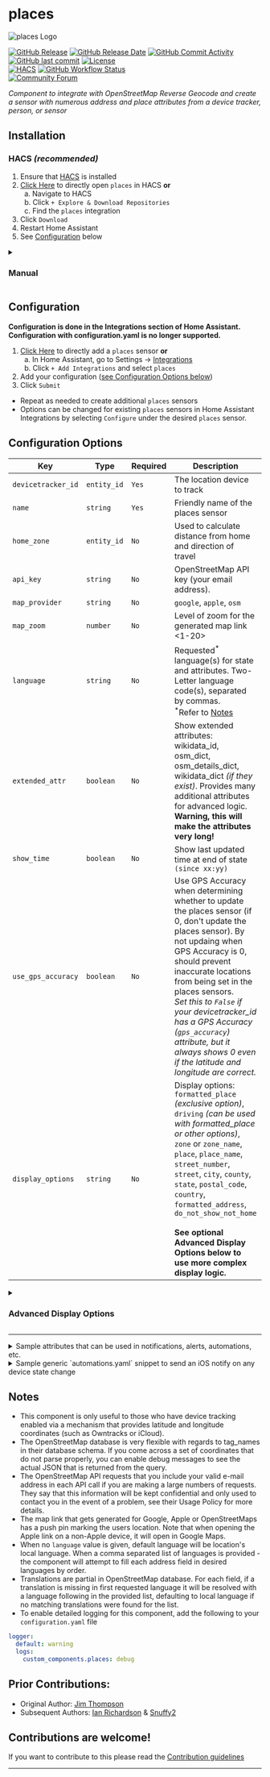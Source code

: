 # places
<picture>
  <img alt="places Logo" src="https://github.com/custom-components/places/raw/master/logo/icon.png">
</picture>

[![GitHub Release](https://img.shields.io/github/release/custom-components/places.svg?style=for-the-badge)](https://github.com/custom-components/places/releases)
[![GitHub Release Date](https://img.shields.io/github/release-date/custom-components/places?label=Last%20Release&style=for-the-badge)](#places)
[![GitHub Commit Activity](https://img.shields.io/github/commit-activity/y/custom-components/places.svg?style=for-the-badge)](https://github.com/custom-components/places/commits/master)
[![GitHub last commit](https://img.shields.io/github/last-commit/custom-components/places?style=for-the-badge)](#places)
[![License](https://img.shields.io/github/license/custom-components/places?color=blue&style=for-the-badge)](LICENSE)<br/>
[![HACS](https://img.shields.io/badge/HACS-Default-blue.svg?style=for-the-badge)](https://github.com/hacs/integration)
[![GitHub Workflow Status](https://img.shields.io/github/workflow/status/custom-components/places/HACS%20Validate?label=HACS%20Validate&style=for-the-badge)](#places)<br/>
[![Community Forum](https://img.shields.io/badge/community-forum-orange.svg?label=HA%20Community&style=for-the-badge)](https://community.home-assistant.io/t/reverse-geocode-sensor-places-using-openstreetmap-custom-component)

_Component to integrate with OpenStreetMap Reverse Geocode and create a sensor with numerous address and place attributes from a device tracker, person, or sensor_

## Installation
### HACS *(recommended)*
1. Ensure that [HACS](https://hacs.xyz/) is installed
1. [Click Here](https://my.home-assistant.io/redirect/hacs_repository/?owner=custom-components&repository=places) to directly open `places` in HACS **or**<br/>
  a. Navigate to HACS<br/>
  b. Click `+ Explore & Download Repositories`<br/>
  c. Find the `places` integration <br/>
1. Click `Download`
1. Restart Home Assistant
1. See [Configuration](#configuration) below

<details>
<summary><h3>Manual</h3></summary>

You probably <u>do not</u> want to do this! Use the HACS method above unless you know what you are doing and have a good reason as to why you are installing manually

1. Using the tool of choice open the directory (folder) for your HA configuration (where you find `configuration.yaml`)
1. If you do not have a `custom_components` directory there, you need to create it
1. In the `custom_components` directory create a new folder called `places`
1. Download _all_ the files from the `custom_components/places/` directory in this repository
1. Place the files you downloaded in the new directory you created
1. Restart Home Assistant
1. See [Configuration](#configuration) below

Using your HA configuration directory as a starting point you should now also have this:
```text
custom_components/places/__init__.py
custom_components/places/config_flow.py
custom_components/places/const.py
custom_components/places/manifest.json
custom_components/places/sensor.py
custom_components/places/strings.json
custom_components/places/translations
custom_components/places/translations/en.json
```
</details>

## Configuration
**Configuration is done in the Integrations section of Home Assistant. Configuration with configuration.yaml is no longer supported.**
1. [Click Here](https://my.home-assistant.io/redirect/config_flow_start/?domain=places) to directly add a `places` sensor **or**<br/>
  a. In Home Assistant, go to Settings -> [Integrations](https://my.home-assistant.io/redirect/integrations/)<br/>
  b. Click `+ Add Integrations` and select `places`<br/>
1. Add your configuration ([see Configuration Options below](#configuration-options))
1. Click `Submit`
* Repeat as needed to create additional `places` sensors
* Options can be changed for existing `places` sensors in Home Assistant Integrations by selecting `Configure` under the desired  `places` sensor.

## Configuration Options

Key | Type | Required | Description | Default |
-- | -- | -- | -- | --
`devicetracker_id` | `entity_id` | `Yes` | The location device to track | None
`name` | `string` | `Yes` | Friendly name of the places sensor | None
`home_zone` | `entity_id` | `No` | Used to calculate distance from home and direction of travel | `zone.home`
`api_key` | `string` | `No` | OpenStreetMap API key (your email address). | None
`map_provider` | `string` | `No` | `google`, `apple`, `osm` | `apple`
`map_zoom` | `number` | `No` | Level of zoom for the generated map link <1-20> | `18`
`language` | `string` | `No` | Requested<sup>\*</sup> language(s) for state and attributes. Two-Letter language code(s), separated by commas.<br /><sup>\*</sup>Refer to [Notes](#notes) | location's local language
`extended_attr` | `boolean` | `No` | Show extended attributes: wikidata_id, osm_dict, osm_details_dict, wikidata_dict *(if they exist)*. Provides many additional attributes for advanced logic. **Warning, this will make the attributes very long!** | `False`
`show_time` | `boolean` | `No` | Show last updated time at end of state `(since xx:yy)` | `False`
`use_gps_accuracy` | `boolean` | `No` | Use GPS Accuracy when determining whether to update the places sensor (if 0, don't update the places sensor). By not updaing when GPS Accuracy is 0, should prevent inaccurate locations from being set in the places sensors.<br />_Set this to `False` if your devicetracker_id has a GPS Accuracy (`gps_accuracy`) attribute, but it always shows 0 even if the latitude and longitude are correct._ | `True`
`display_options` | `string` | `No` | Display options: `formatted_place` *(exclusive option)*, `driving` *(can be used with formatted_place or other options)*, `zone` or `zone_name`, `place`, `place_name`, `street_number`, `street`, `city`, `county`, `state`, `postal_code`, `country`, `formatted_address`, `do_not_show_not_home`<br /><br />**See optional Advanced Display Options below to use more complex display logic.** | `zone_name`, `place`

<details>
<summary><h3>Advanced Display Options</h3></summary>

To use, simply enter your advanced options into the `display_options` text area. Any display_options that contain `[]` or `()` will be processed with the Advanced Display Options.<br />
__Tip:__ _Build your advanced display options string in a text editor and copy/paste it into display_options field as it is pretty small._

### __Brackets [ ]:__ Fields to show if initial field is blank or empty<br />
These can be nested.
#### Examples

* `place_name[place_type]` will show the place_name, but if place_name is blank, will show the place_type instead. If place_type is also blank, nothing will show for that field
* `place_name[place_type[place_category]]` will show the place_name, but if place_name is blank, will show the place_type instead, but if place_type is blank, will show the place_category. If place_category is also blank, nothing will show for that field.

### __Parenthesis ( ):__ Inclusion/Exclusion Logic to filter the field<br />
#### To include/exclude based on the main field

* __Include:__ Set the first item inside the parenthesis to + to only show the field if it equals one of the states listed
* __Exclude:__ Set the first item inside the parenthesis to - to only show the field if doesn't equal one of the states listed
* If + or - isn't listed as the first item inside the parenthesis, include(+) is assumed.

  #### Examples

  * `place_type(-, house)` will show place_type if it is anything but "house"
  * `place_type(+, house)` will show place_type only if it is "house"
  * `place_type(house)` same as `place_type(+, house)`
  * `place_type(-, house, retail)` will show place_type if it is anything but "house" or "retail"
  * `place_type(+, house, retail)` will show place_type only if it is "house" or "retail"

#### To include/exclude based on other fields

* __Include:__ List the field to test followed by another set of parenthesis. In there, set the first item inside the parenthesis to + to only show the main field if the field to be tested equals one of the states listed
* __Exclude:__ List the field to test followed by another set of parenthesis. In there, set the first item inside the parenthesis to - to only show the main field if the field to be tested doesn't equal one of the states listed
* As above, if + or - isn't listed as the first item inside the parenthesis, include(+) is assumed.

  #### Examples

  * `place_type(place_category(-, highway))` will show place_type if place_category is anything but "highway"
  * `place_type(place_category(+, highway))` will show place_type only if place_category is "highway"
  * `place_type(place_category(highway))` same as `place_type(place_category(+, highway))`
  * `place_type(place_category(-, highway, building))` will show place_type if place_category is anything but "highway" or "building"
  * `place_type(place_category(+, highway, building))` will show place_type only if place_category is "highway" or "building"

#### The two types of include/excludes can also be combined

* `place_type(-,motorway, place_category(-, highway, building))` will show place_type if it is not "motorway" and if place_category is not "highway" or "building"

### Brackets and Parenthesis can also be combined

* To recreate `place`:
```
place_name,place_category(-,place),place_type(-,yes),neighborhood,street_number,street
```
* To recreate `formatted_place` _(as close as possible)_:
```
driving, place_name[place_type(-,unclassified,place_category(-,highway))[place_category(-,highway)],street_number, street_ref(place_type(+,motorway,trunk))[street[street_ref]], neighborhood(place_type(house))], city[county], state_abbr
```

### Fields

* `driving`
* `name` (Synonym: `place_name`)
* `type` (Synonym: `place_type`)
* `category` (Synonym: `place_category`)
* `street_number` (Synonym: `house_number`)
* `street`
* `route_number` (Synonym: `street_ref`)
* `neighborhood` (Synonyms: `neighbourhood`, `place_neighborhood`, `place_neighbourhood`)
* `city`
* `state` (Synonym: `region`)
* `state_abbr`
* `county`
* `country`
* `zip_code` (Synonym: `postal_code`)
* `latitude`
* `longitude`
* `zone`
* `zone_name`

__Note:__ `place` and `formatted_place` are not valid fields in the advanced display options. See examples above for how to recreate them.
</details>

-------

<details>
<summary>Sample attributes that can be used in notifications, alerts, automations, etc.</summary>

```json
{
  "formatted_address": "Richmond Hill GO Station, 6, Newkirk Road, Beverley Acres, Richmond Hill, York Region, Ontario, L4C 1B3, Canada",
  "friendly_name": "sharon",
  "current_latitude": "43.874149009154095",
  "distance_from_home_km": 7.24,
  "country": "Canada",
  "postal_code": "L4C 1B3",
  "direction_of_travel": "towards home",
  "neighbourhood": "Beverley Acres",
  "entity_picture": "/local/sharon.png",
  "street_number": "6",
  "devicetracker_entityid": "device_tracker.sharon_iphone7",
  "home_longitude": "-79.7323453871",
  "devicetracker_zone": "not_home",
  "distance_from_home_m": 17239.053,
  "home_latitude": "43.983234888",
  "previous_location": "43.86684124904056,-79.4253896502715",
  "previous_longitude": "-79.4253896502715",
  "place_category": "building",
  "map_link": "https://maps.apple.com/maps/?ll=43.874149009154095,-79.42642783709209&z=18",
  "last_changed": "2018-05-02 13:44:51.019837",
  "state_province": "Ontario",
  "county": "York Region",
  "current_longitude": "-79.42642783709209",
  "current_location": "43.874149009154095,-79.42642783709209",
  "place_type": "building",
  "previous_latitude": "43.86684124904056",
  "place_name": "Richmond Hill GO Station",
  "street": "Newkirk Road",
  "city": "Richmond Hill",
  "home_zone": "zone.sharon_home"
}
```
</details>

<details>
<summary>Sample generic `automations.yaml` snippet to send an iOS notify on any device state change</summary>

(the only difference is the second one uses a condition to only trigger for a specific user)
```yaml
- alias: ReverseLocateEveryone
  initial_state: 'on'
  trigger:
    platform: event
    event_type: places_state_update
  action:
  - service: notify.ios_jim_iphone8
    data_template:
      title: 'ReverseLocate: {{ trigger.event.data.entity }} ({{ trigger.event.data.devicetracker_zone }}) {{ trigger.event.data.place_name }}'
      message: |-
        {{ trigger.event.data.entity }} ({{ trigger.event.data.devicetracker_zone }})
        {{ trigger.event.data.place_name }}
        {{ trigger.event.data.distance_from_home_km }} km from home and traveling {{ trigger.event.data.direction_of_travel }}
        {{ trigger.event.data.to_state }} ({{ trigger.event.data.last_changed }})
      data:
        attachment:
          url: '{{ trigger.event.data.map_link }}'
          hide_thumbnail: false

- alias: ReverseLocateAidan
  initial_state: 'on'
  trigger:
    platform: event
    event_type: places_state_update
  condition:
    condition: template
    value_template: '{{ trigger.event.data.entity == "aidan" }}'
  action:
  - service: notify.ios_jim_iphone8
    data_template:
      title: 'ReverseLocate: {{ trigger.event.data.entity }} ({{ trigger.event.data.devicetracker_zone }}) {{ trigger.event.data.place_name }}'
      message: |-
        {{ trigger.event.data.entity }} ({{ trigger.event.data.devicetracker_zone }})
        {{ trigger.event.data.place_name }}
        {{ trigger.event.data.distance_from_home_km }} km from home and traveling {{ trigger.event.data.direction_of_travel }}
        {{ trigger.event.data.to_state }} ({{ trigger.event.data.last_changed }})
      data:
        attachment:
          url: '{{ trigger.event.data.map_link }}'
          hide_thumbnail: false
```
</details>

## Notes
* This component is only useful to those who have device tracking enabled via a mechanism that provides latitude and longitude coordinates (such as Owntracks or iCloud).
* The OpenStreetMap database is very flexible with regards to tag_names in their database schema.  If you come across a set of coordinates that do not parse properly, you can enable debug messages to see the actual JSON that is returned from the query.
* The OpenStreetMap API requests that you include your valid e-mail address in each API call if you are making a large numbers of requests.  They say that this information will be kept confidential and only used to contact you in the event of a problem, see their Usage Policy for more details.
* The map link that gets generated for Google, Apple or OpenStreetMaps has a push pin marking the users location. Note that when opening the Apple link on a non-Apple device, it will open in Google Maps.
* When no `language` value is given, default language will be location's local language. When a comma separated list of languages is provided - the component will attempt to fill each address field in desired languages by order.
* Translations are partial in OpenStreetMap database. For each field, if a translation is missing in first requested language it will be resolved with a language following in the provided list, defaulting to local language if no matching translations were found for the list.
* To enable detailed logging for this component, add the following to your `configuration.yaml` file
```yaml
logger:
  default: warning
  logs:
    custom_components.places: debug  
```

## Prior Contributions:
* Original Author: [Jim Thompson](https://github.com/tenly2000)
* Subsequent Authors: [Ian Richardson](https://github.com/iantrich) & [Snuffy2](https://github.com/Snuffy2)

## Contributions are welcome!
If you want to contribute to this please read the [Contribution guidelines](CONTRIBUTING.md)
***
[places]: https://github.com/custom-components/places
<!--- ![GitHub all releases](https://img.shields.io/github/downloads/custom-components/places/total?style=for-the-badge)
![GitHub release (latest by SemVer)](https://img.shields.io/github/downloads/custom-components/places/latest/total?style=for-the-badge)<br/> -->
